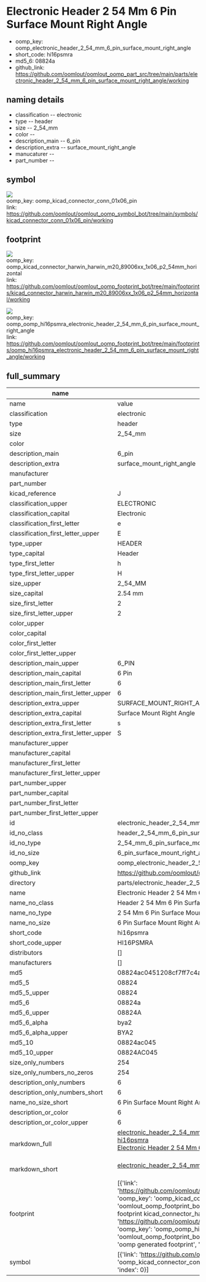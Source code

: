 # Electronic Header 2 54 Mm 6 Pin Surface Mount Right Angle

  
* oomp_key: oomp_electronic_header_2_54_mm_6_pin_surface_mount_right_angle 
* short_code: hi16psmra
* md5_6: 08824a  
* github_link: https://github.com/oomlout/oomlout_oomp_part_src/tree/main/parts/electronic_header_2_54_mm_6_pin_surface_mount_right_angle/working  
## naming details
* classification -- electronic
* type -- header
* size -- 2_54_mm
* color -- 
* description_main -- 6_pin
* description_extra -- surface_mount_right_angle
* manucaturer -- 
* part_number -- 



## symbol

![](symbol/{index}/working/working_600.png)  
oomp_key: oomp_kicad_connector_conn_01x06_pin  
link: https://github.com/oomlout/oomlout_oomp_symbol_bot/tree/main/symbols/kicad_connector_conn_01x06_pin/working  

## footprint

![](footprint/{index}/working/working_600.png)  
oomp_key: oomp_kicad_connector_harwin_harwin_m20_89006xx_1x06_p2_54mm_horizontal  
link: https://github.com/oomlout/oomlout_oomp_footprint_bot/tree/main/footprints/kicad_connector_harwin_harwin_m20_89006xx_1x06_p2_54mm_horizontal/working  

![](footprint/{index}/working/working_600.png)  
oomp_key: oomp_oomp_hi16psmra_electronic_header_2_54_mm_6_pin_surface_mount_right_angle  
link: https://github.com/oomlout/oomlout_oomp_footprint_bot/tree/main/footprints/oomp_hi16psmra_electronic_header_2_54_mm_6_pin_surface_mount_right_angle/working  

## full_summary
| name | value | 
| --- | --- | 
| name | value | 
| classification | electronic | 
| type | header | 
| size | 2_54_mm | 
| color |  | 
| description_main | 6_pin | 
| description_extra | surface_mount_right_angle | 
| manufacturer |  | 
| part_number |  | 
| kicad_reference | J | 
| classification_upper | ELECTRONIC | 
| classification_capital | Electronic | 
| classification_first_letter | e | 
| classification_first_letter_upper | E | 
| type_upper | HEADER | 
| type_capital | Header | 
| type_first_letter | h | 
| type_first_letter_upper | H | 
| size_upper | 2_54_MM | 
| size_capital | 2.54 mm | 
| size_first_letter | 2 | 
| size_first_letter_upper | 2 | 
| color_upper |  | 
| color_capital |  | 
| color_first_letter |  | 
| color_first_letter_upper |  | 
| description_main_upper | 6_PIN | 
| description_main_capital | 6 Pin | 
| description_main_first_letter | 6 | 
| description_main_first_letter_upper | 6 | 
| description_extra_upper | SURFACE_MOUNT_RIGHT_ANGLE | 
| description_extra_capital | Surface Mount Right Angle | 
| description_extra_first_letter | s | 
| description_extra_first_letter_upper | S | 
| manufacturer_upper |  | 
| manufacturer_capital |  | 
| manufacturer_first_letter |  | 
| manufacturer_first_letter_upper |  | 
| part_number_upper |  | 
| part_number_capital |  | 
| part_number_first_letter |  | 
| part_number_first_letter_upper |  | 
| id | electronic_header_2_54_mm_6_pin_surface_mount_right_angle | 
| id_no_class | header_2_54_mm_6_pin_surface_mount_right_angle | 
| id_no_type | 2_54_mm_6_pin_surface_mount_right_angle | 
| id_no_size | 6_pin_surface_mount_right_angle | 
| oomp_key | oomp_electronic_header_2_54_mm_6_pin_surface_mount_right_angle | 
| github_link | https://github.com/oomlout/oomlout_oomp_part_src/tree/main/parts/electronic_header_2_54_mm_6_pin_surface_mount_right_angle/working | 
| directory | parts/electronic_header_2_54_mm_6_pin_surface_mount_right_angle | 
| name | Electronic Header 2 54 Mm 6 Pin Surface Mount Right Angle | 
| name_no_class | Header 2 54 Mm 6 Pin Surface Mount Right Angle | 
| name_no_type | 2 54 Mm 6 Pin Surface Mount Right Angle | 
| name_no_size | 6 Pin Surface Mount Right Angle | 
| short_code | hi16psmra | 
| short_code_upper | HI16PSMRA | 
| distributors | [] | 
| manufacturers | [] | 
| md5 | 08824ac0451208cf7ff7c4a13f23fb83 | 
| md5_5 | 08824 | 
| md5_5_upper | 08824 | 
| md5_6 | 08824a | 
| md5_6_upper | 08824A | 
| md5_6_alpha | bya2 | 
| md5_6_alpha_upper | BYA2 | 
| md5_10 | 08824ac045 | 
| md5_10_upper | 08824AC045 | 
| size_only_numbers | 254 | 
| size_only_numbers_no_zeros | 254 | 
| description_only_numbers | 6 | 
| description_only_numbers_short | 6 | 
| name_no_size_short | 6 Pin Surface Mount Right Angle | 
| description_or_color | 6 | 
| description_or_color_upper | 6 | 
| markdown_full | [electronic_header_2_54_mm_6_pin_surface_mount_right_angle](https://github.com/oomlout/oomlout_oomp_part_src/tree/main/parts/electronic_header_2_54_mm_6_pin_surface_mount_right_angle/working)<br>[hi16psmra](https://github.com/oomlout/oomlout_oomp_part_src/tree/main/parts/electronic_header_2_54_mm_6_pin_surface_mount_right_angle/working)<br>[Electronic Header 2 54 Mm 6 Pin Surface Mount Right Angle](https://github.com/oomlout/oomlout_oomp_part_src/tree/main/parts/electronic_header_2_54_mm_6_pin_surface_mount_right_angle/working)<br><br> | 
| markdown_short | [electronic_header_2_54_mm_6_pin_surface_mount_right_angle](https://github.com/oomlout/oomlout_oomp_part_src/tree/main/parts/electronic_header_2_54_mm_6_pin_surface_mount_right_angle/working)<br><br> | 
| footprint | [{'link': 'https://github.com/oomlout/oomlout_oomp_footprint_bot/tree/main/foootprntss/kicad_connector_harwin_harwin_m20_89006xx_1x06_p2_54mm_horizontal', 'oomp_key': 'oomp_kicad_connector_harwin_harwin_m20_89006xx_1x06_p2_54mm_horizontal', 'directory': 'oomlout_oomp_footprint_bot/footprints/kicad_connector_harwin_harwin_m20_89006xx_1x06_p2_54mm_horizontal//working/working.kicad_mod', 'note': 'source footprint kicad_connector_harwin_harwin_m20_89006xx_1x06_p2_54mm_horizontal', 'index': 0}, {'link': 'https://github.com/oomlout/oomlout_oomp_footprint_bot/tree/main/foootprntss/oomp_hi16psmra_electronic_header_2_54_mm_6_pin_surface_mount_right_angle', 'oomp_key': 'oomp_oomp_hi16psmra_electronic_header_2_54_mm_6_pin_surface_mount_right_angle', 'directory': 'oomlout_oomp_footprint_bot/footprints/oomp_hi16psmra_electronic_header_2_54_mm_6_pin_surface_mount_right_angle//working/working.kicad_mod', 'note': 'oomp generated footprint', 'index': 1}] | 
| symbol | [{'link': 'https://github.com/oomlout/oomlout_oomp_symbol_bot/tree/main/symbols/kicad_connector_conn_01x06_pin', 'oomp_key': 'oomp_kicad_connector_conn_01x06_pin', 'directory': 'oomlout_oomp_symbol_bot/symbols/kicad_connector_conn_01x06_pin//working/working.kicad_sym', 'index': 0}] | 
